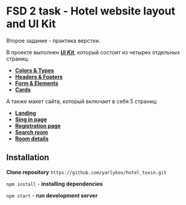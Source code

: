# FSD 2 task - Hotel website layout and UI Kit
 Второе задание - практика верстки.
 
 В проекте выполнен [***Ui Kit***](https://yarlykov.github.io/hotel_toxin/start-page.html), который состоит из четырех отдельных страниц:
 
 - [**Colors & Types**](https://yarlykov.github.io/hotel_toxin/index.html)
 - [**Headers & Footers**](https://yarlykov.github.io/hotel_toxin/headers-footers.html)
 - [**Form & Elements**](https://yarlykov.github.io/hotel_toxin/form-elements.html)
 - [**Cards**](https://yarlykov.github.io/hotel_toxin/cards.html)

А также макет сайта, который включает в себя 5 страниц:

- [**Landing**](https://yarlykov.github.io/hotel_toxin/landing.html)
- [**Sing in page**](https://yarlykov.github.io/hotel_toxin/sing-in.html)
- [**Registration page**](https://yarlykov.github.io/hotel_toxin/registration.html)
- [**Search room**](https://yarlykov.github.io/hotel_toxin/search-room.html)
- [**Room details**](https://yarlykov.github.io/hotel_toxin/room-details.html)
 
 ## Installation
 
**Clone repository**
 `https://github.com/yarlykov/hotel_toxin.git`
 
 `npm install` - **installing dependencies**
 
 `npm start` - **run development server**